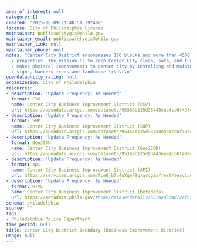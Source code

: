 ```yaml
---
area_of_interest: null
category: []
created: '2015-06-09T21:48:58.392460'
license: City of Philadelphia License
maintainer: publicsafetygis@phila.gov
maintainer_email: publicsafetygis@phila.gov
maintainer_link: null
maintainer_phone: null
notes: "Center City District encompasses 120 blocks and more than 4500 individual\
  \ properties. The mission is to keep Center City clean, safe, and fun.  CCD also\
  \ makes phyiscal improvements to center city by installing and maintain lighting,\
  \ signs, banners trees and landscape.\r\n\r\n"
opendataphilly_rating: null
organization: City of Philadelphia
resources:
- description: 'Update Frequency: As Needed'
  format: CSV
  name: Center City Business Improvement District (CSV)
  url: https://opendata.arcgis.com/datasets/95366b115d93443eae4cc6f498cb3ca3_0.csv
- description: 'Update Frequency: As Needed'
  format: SHP
  name: Center City Business Improvement District (SHP)
  url: https://opendata.arcgis.com/datasets/95366b115d93443eae4cc6f498cb3ca3_0.zip
- description: 'Update Frequency: As Needed'
  format: GeoJSON
  name: Center City Business Improvement District (GeoJSON)
  url: https://opendata.arcgis.com/datasets/95366b115d93443eae4cc6f498cb3ca3_0.geojson
- description: 'Update Frequency: As Needed'
  format: api
  name: Center City Business Improvement District (API)
  url: https://services.arcgis.com/fLeGjb7u4uXqeF9q/arcgis/rest/services/CCD_BOUNDARY/FeatureServer/0/query?outFields=*&where=1%3D1
- description: 'Update Frequency: As Needed'
  format: HTML
  name: Center City Business Improvement District (Metadata)
  url: https://metadata.phila.gov/#home/datasetdetails/557aed5d4d72efc5445ab0c1/representationdetails/557f30e0c579ea311699bb41/
schema: philadelphia
source: ''
tags:
- Philadelphia Police Department
time_period: null
title: Center City District Boundary (Business Improvement District)
usage: null
---
```

